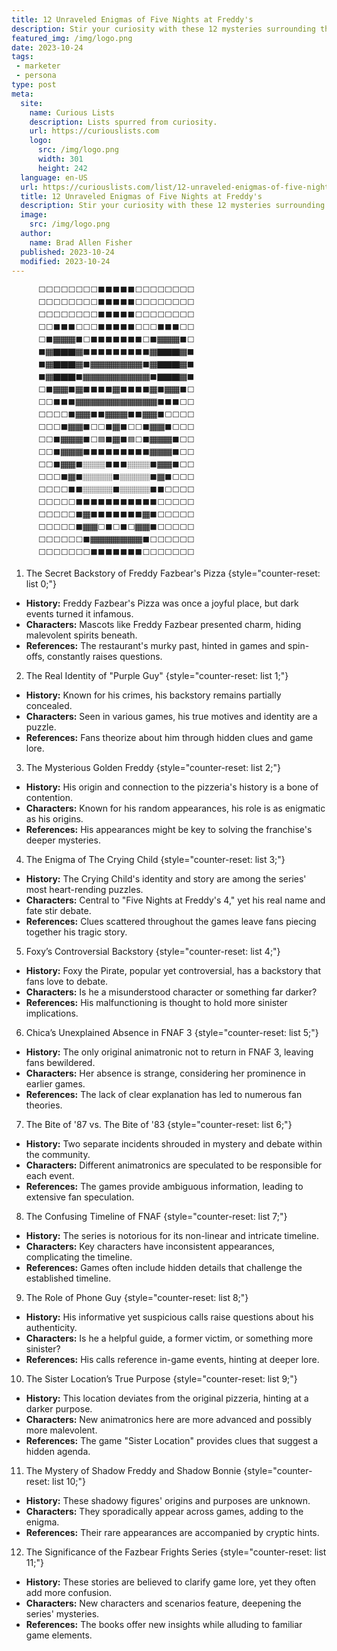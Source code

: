 ```yaml
---
title: 12 Unraveled Enigmas of Five Nights at Freddy's
description: Stir your curiosity with these 12 mysteries surrounding the eerie history, bizarre characters, and cryptic references in Five Nights at Freddy's.
featured_img: /img/logo.png
date: 2023-10-24
tags:
 - marketer
 - persona
type: post
meta:
  site:
    name: Curious Lists
    description: Lists spurred from curiosity.
    url: https://curiouslists.com
    logo:
      src: /img/logo.png
      width: 301
      height: 242
  language: en-US
  url: https://curiouslists.com/list/12-unraveled-enigmas-of-five-nights-at-freddys
  title: 12 Unraveled Enigmas of Five Nights at Freddy's
  description: Stir your curiosity with these 12 mysteries surrounding the eerie history, bizarre characters, and cryptic references in Five Nights at Freddy's.
  image:
    src: /img/logo.png
  author:
    name: Brad Allen Fisher
  published: 2023-10-24
  modified: 2023-10-24
---
```


          ⬜⬜⬜⬜⬜⬜⬜⬜⬛⬛⬛⬛⬛⬜⬜⬜⬜⬜⬜⬜⬜
          ⬜⬜⬜⬜⬜⬜⬜⬜⬛⬛⬛⬛⬛⬜⬜⬜⬜⬜⬜⬜⬜
          ⬜⬜⬜⬜⬜⬜⬜⬜⬛⬛⬛⬛⬛⬜⬜⬜⬜⬜⬜⬜⬜
          ⬜⬜⬛⬛⬛⬜⬜⬜⬛⬛⬛⬛⬛⬜⬜⬜⬛⬛⬛⬜⬜
          ⬜⬛🏾🏾🏾⬛⬜⬛⬛⬛⬛⬛⬛⬛⬜⬛🏾🏾🏾⬛⬜
          ⬛🏾🏿🏿🏿🏾⬛⬛⬛⬛⬛⬛⬛⬛⬛🏾🏿🏿🏿🏾⬛
          ⬛🏾🏿🏿🏿🏾⬛🏾🏾🏾🏾🏾🏾🏾⬛🏾🏿🏿🏿🏾⬛
          ⬛🏾🏿🏿🏿⬛🏾🏾🏾🏾🏾🏾🏾🏾🏾⬛🏿🏿🏿🏾⬛
          ⬜⬛🏾🏾⬛🏾⬛⬛⬛⬛🏾⬛⬛⬛⬛🏾⬛🏾🏾⬛⬜
          ⬜⬜⬛⬛⬛🏾🏾🏾🏾🏾🏾🏾🏾🏾🏾🏾⬛⬛⬛⬜⬜
          ⬜⬜⬜⬜⬛🏾🏾⬛⬛🏾🏾🏾⬛⬛🏾🏾⬛⬜⬜⬜⬜
          ⬜⬜⬜⬛🏾🏾⬛⬜⬜⬛🏾⬛⬜⬜⬛🏾🏾⬛⬜⬜⬜
          ⬜⬜⬛🏾🏾🏾⬛⬜🟦⬛🏾⬛🟦⬜⬛🏾🏾🏾⬛⬜⬜
          ⬜⬜⬛🏾🏾🏾⬛⬛⬛⬛⬛⬛⬛⬛⬛🏾🏾🏾⬛⬜⬜
          ⬜⬜⬛🏾🏾⬛🏽🏽🏽⬛⬛⬛🏽🏽🏽⬛🏾🏾⬛⬜⬜
          ⬜⬜⬜⬛🏾⬛🏽🏽🏽🏽⬛🏽🏽🏽🏽⬛🏾⬛⬜⬜⬜
          ⬜⬜⬜⬜⬛⬛🏽🏽🏽🏽⬛🏽🏽🏽🏽⬛⬛⬜⬜⬜⬜
          ⬜⬜⬜⬜⬜⬛⬛⬛⬛⬛⬛⬛⬛⬛⬛⬛⬜⬜⬜⬜⬜
          ⬜⬜⬜⬜⬜⬛🏾⬛⬛⬛⬛⬛⬛⬛🏾⬛⬜⬜⬜⬜⬜
          ⬜⬜⬜⬜⬜⬛🏾🏾⬜⬛⬜⬛⬜🏾🏾⬛⬜⬜⬜⬜⬜
          ⬜⬜⬜⬜⬜⬜⬛🏾🏾🏾🏾🏾🏾🏾⬛⬜⬜⬜⬜⬜⬜
          ⬜⬜⬜⬜⬜⬜⬜⬛⬛⬛⬛⬛⬛⬛⬜⬜⬜⬜⬜⬜⬜

1. The Secret Backstory of Freddy Fazbear's Pizza {style="counter-reset: list 0;"}
  - **History:** Freddy Fazbear's Pizza was once a joyful place, but dark events turned it infamous.
  - **Characters:** Mascots like Freddy Fazbear presented charm, hiding malevolent spirits beneath.
  - **References:** The restaurant's murky past, hinted in games and spin-offs, constantly raises questions.

2. The Real Identity of "Purple Guy" {style="counter-reset: list 1;"}
  - **History:** Known for his crimes, his backstory remains partially concealed.
  - **Characters:** Seen in various games, his true motives and identity are a puzzle.
  - **References:** Fans theorize about him through hidden clues and game lore.

3. The Mysterious Golden Freddy {style="counter-reset: list 2;"}
  - **History:** His origin and connection to the pizzeria's history is a bone of contention.
  - **Characters:** Known for his random appearances, his role is as enigmatic as his origins.
  - **References:** His appearances might be key to solving the franchise's deeper mysteries.

4. The Enigma of The Crying Child {style="counter-reset: list 3;"}
  - **History:** The Crying Child's identity and story are among the series' most heart-rending puzzles.
  - **Characters:** Central to "Five Nights at Freddy's 4," yet his real name and fate stir debate.
  - **References:** Clues scattered throughout the games leave fans piecing together his tragic story.

5. Foxy’s Controversial Backstory {style="counter-reset: list 4;"}
  - **History:** Foxy the Pirate, popular yet controversial, has a backstory that fans love to debate.
  - **Characters:** Is he a misunderstood character or something far darker?
  - **References:** His malfunctioning is thought to hold more sinister implications.

6. Chica’s Unexplained Absence in FNAF 3 {style="counter-reset: list 5;"}
  - **History:** The only original animatronic not to return in FNAF 3, leaving fans bewildered.
  - **Characters:** Her absence is strange, considering her prominence in earlier games.
  - **References:** The lack of clear explanation has led to numerous fan theories.

7. The Bite of '87 vs. The Bite of '83 {style="counter-reset: list 6;"}
  - **History:** Two separate incidents shrouded in mystery and debate within the community.
  - **Characters:** Different animatronics are speculated to be responsible for each event.
  - **References:** The games provide ambiguous information, leading to extensive fan speculation.

8. The Confusing Timeline of FNAF {style="counter-reset: list 7;"}
  - **History:** The series is notorious for its non-linear and intricate timeline.
  - **Characters:** Key characters have inconsistent appearances, complicating the timeline.
  - **References:** Games often include hidden details that challenge the established timeline.

9. The Role of Phone Guy {style="counter-reset: list 8;"}
  - **History:** His informative yet suspicious calls raise questions about his authenticity.
  - **Characters:** Is he a helpful guide, a former victim, or something more sinister?
  - **References:** His calls reference in-game events, hinting at deeper lore.

10. The Sister Location’s True Purpose {style="counter-reset: list 9;"}
  - **History:** This location deviates from the original pizzeria, hinting at a darker purpose.
  - **Characters:** New animatronics here are more advanced and possibly more malevolent.
  - **References:** The game "Sister Location" provides clues that suggest a hidden agenda.

11. The Mystery of Shadow Freddy and Shadow Bonnie {style="counter-reset: list 10;"}
  - **History:** These shadowy figures' origins and purposes are unknown.
  - **Characters:** They sporadically appear across games, adding to the enigma.
  - **References:** Their rare appearances are accompanied by cryptic hints.

12. The Significance of the Fazbear Frights Series {style="counter-reset: list 11;"}
  - **History:** These stories are believed to clarify game lore, yet they often add more confusion.
  - **Characters:** New characters and scenarios feature, deepening the series' mysteries.
  - **References:** The books offer new insights while alluding to familiar game elements.

